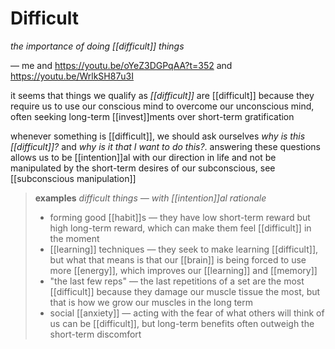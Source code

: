 # Difficult

_the importance of doing [[difficult]] things_

&mdash; me and <https://youtu.be/oYeZ3DGPqAA?t=352> and <https://youtu.be/WrlkSH87u3I>

it seems that things we qualify as _[[difficult]]_ are [[difficult]] because they require us to use our conscious mind to overcome our unconscious mind, often seeking long-term [[invest]]ments over short-term gratification

whenever something is [[difficult]], we should ask ourselves _why is this [[difficult]]?_ and _why is it that I want to do this?_. answering these questions allows us to be [[intention]]al with our direction in life and not be manipulated by the short-term desires of our subconscious, see [[subconscious manipulation]]

> **examples** _difficult things &mdash; with [[intention]]al rationale_
>
> - forming good [[habit]]s &mdash; they have low short-term reward but high long-term reward, which can make them feel [[difficult]] in the moment
> - [[learning]] techniques &mdash; they seek to make learning [[difficult]], but what that means is that our [[brain]] is being forced to use more [[energy]], which improves our [[learning]] and [[memory]]
> - "the last few reps" &mdash; the last repetitions of a set are the most [[difficult]] because they damage our muscle tissue the most, but that is how we grow our muscles in the long term
> - social [[anxiety]] &mdash; acting with the fear of what others will think of us can be [[difficult]], but long-term benefits often outweigh the short-term discomfort
